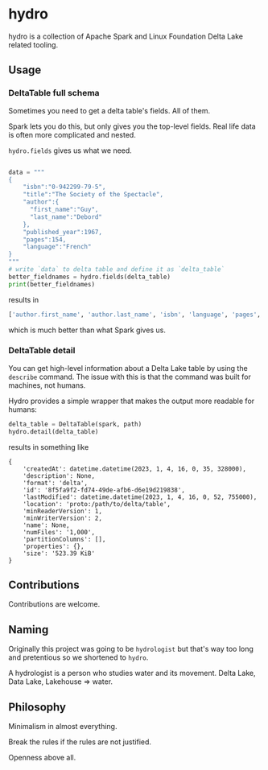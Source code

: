 # hydro

hydro is a collection of Apache Spark and Linux Foundation Delta Lake related tooling.

## Usage

### DeltaTable full schema

Sometimes you need to get a delta table's fields. All of them.

Spark lets you do this, but only gives you the top-level fields. Real life data is often more complicated and nested.

`hydro.fields` gives us what we need.

```python

data = """
{
    "isbn":"0-942299-79-5",
    "title":"The Society of the Spectacle",
    "author":{
      "first_name":"Guy",
      "last_name":"Debord"
    },
    "published_year":1967,
    "pages":154,
    "language":"French"
}
"""
# write `data` to delta table and define it as `delta_table`
better_fieldnames = hydro.fields(delta_table)
print(better_fieldnames)
```
results in
```python
['author.first_name', 'author.last_name', 'isbn', 'language', 'pages', 'published_year', 'title']
```

which is much better than what Spark gives us.

### DeltaTable detail
You can get high-level information about a Delta Lake table by using the `describe` command. The issue with this is that the command was built for machines, not humans.

Hydro provides a simple wrapper that makes the output more readable for humans:

```python
delta_table = DeltaTable(spark, path)
hydro.detail(delta_table)
```
results in something like
```
{
    'createdAt': datetime.datetime(2023, 1, 4, 16, 0, 35, 328000),
    'description': None,
    'format': 'delta',
    'id': '8f5fa9f2-fd74-49de-afb6-d6e19d219838',
    'lastModified': datetime.datetime(2023, 1, 4, 16, 0, 52, 755000),
    'location': 'proto:/path/to/delta/table',
    'minReaderVersion': 1,
    'minWriterVersion': 2,
    'name': None,
    'numFiles': '1,000',
    'partitionColumns': [],
    'properties': {},
    'size': '523.39 KiB'
}
```

## Contributions

Contributions are welcome.

## Naming

Originally this project was going to be `hydrologist` but that's way too long and pretentious so we shortened to `hydro`.

A hydrologist is a person who studies water and its movement. Delta Lake, Data Lake, Lakehouse => water.

## Philosophy

Minimalism in almost everything.

Break the rules if the rules are not justified.

Openness above all.
